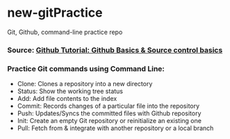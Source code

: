 # new-gitPractice
Git, Github, command-line practice repo <br/>

### Source: [Github Tutorial: Github Basics & Source control basics](https://www.youtube.com/watch?v=0fKg7e37bQE)

### Practice Git commands using Command Line:

* Clone:  Clones a repository into a new directory
* Status: Show the working tree status
* Add: Add file contents to the index
* Commit: Records changes of a particular file into the repository
* Push: Updates/Syncs the committed files with Github repository
* Init: Create an empty Git repository or reinitialize an existing one
* Pull: Fetch from & integrate with another repository or a local branch
